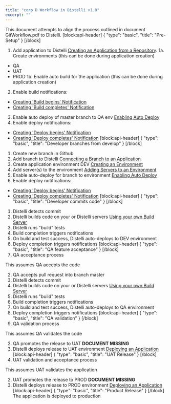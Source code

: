 ```yaml
---
title: "corp D Workflow in Distelli v1.0"
excerpt: ""
---
```

This document attempts to align the process outlined in document GitWorkflow.pdf to Distelli.
[block:api-header]
{
  "type": "basic",
  "title": "Pre-Setup"
}
[/block]
1. Add application to Distelli [Creating an Application from a Repository](doc:creating-an-application-from-a-repository).
 1a. Create environments (this can be done during application creation)
  - QA
  - UAT
  - PROD
 1b. Enable auto build for the application (this can be done during application creation)
2. Enable build notifications:
 - [Creating 'Build begins' Notification](doc:creating-build-begins-notification) 
 - [Creating 'Build completes' Notification](doc:creating-build-completes-notification) 
3. Enable auto deploy of master branch to QA env [Enabling Auto Deploy](doc:enabling-auto-deploy) 
4. Enable deploy notifications:
 - [Creating 'Deploy begins' Notification](doc:creating-deploy-begins-notification) 
 - [Creating 'Deploy completes' Notification](doc:creating-deploy-completes-notification) 
[block:api-header]
{
  "type": "basic",
  "title": "Developer branches from develop"
}
[/block]
1. Create new branch in Github
2. Add branch to Distelli [Connecting a Branch to an Application](doc:connecting-a-branch-to-an-application) 
3. Create application environment DEV [Creating an Environment](doc:creating-an-environment-1)
4. Add server(s) to the environment [Adding Servers to an Environment](doc:adding-servers-to-an-environment) 
5. Enable auto-deploy for branch to environment [Enabling Auto Deploy](doc:enabling-auto-deploy) 
6. Enable deploy notifications:
 - [Creating 'Deploy begins' Notification](doc:creating-deploy-begins-notification) 
 - [Creating 'Deploy completes' Notification](doc:creating-deploy-completes-notification) 
[block:api-header]
{
  "type": "basic",
  "title": "Developer commits code"
}
[/block]
1. Distelli detects commit
2. Distelli builds code on your or Distelli servers [Using your own Build Server](doc:using-your-own-build-server) 
3. Distelli runs "build" tests
4. Build completion triggers notifications
5. On build and test success, Distelli auto-deploys to DEV environment
6. Deploy completion triggers notifications
[block:api-header]
{
  "type": "basic",
  "title": "QA feature acceptance"
}
[/block]
1. QA acceptance process

This assumes QA accepts the code

2. QA accepts pull request into branch master
3. Distelli detects commit
4. Distelli builds code on your or Distelli servers [Using your own Build Server](doc:using-your-own-build-server) 
5. Distelli runs "build" tests
6. Build completion triggers notifications
7. On build and test success, Distelli auto-deploys to QA environment
8. Deploy completion triggers notifications
[block:api-header]
{
  "type": "basic",
  "title": "QA validation"
}
[/block]
1. QA validation process

This assumes QA validates the code

2. QA promotes the release to UAT **DOCUMENT MISSING**
3. Distelli deploys release to UAT environment [Deploying an Application](doc:deploying-an-application-1) 
[block:api-header]
{
  "type": "basic",
  "title": "UAT Release"
}
[/block]
1. UAT validation and acceptance process

This assumes UAT validates the application

2. UAT promotes the release to PROD  **DOCUMENT MISSING**
3. Distelli deploys release to PROD environment [Deploying an Application](doc:deploying-an-application-1) 
[block:api-header]
{
  "type": "basic",
  "title": "Product Release"
}
[/block]
The application is deployed to production